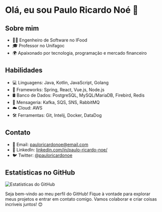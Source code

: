 # Olá, eu sou Paulo Ricardo Noé 👋

## Sobre mim
- 👨‍💻 Engenheiro de Software no IFood
- 🎓 Professor no Unifagoc
- 🌍 Apaixonado por tecnologia, programação e mercado financeiro

## Habilidades
- 💻 Linguagens: Java, Kotlin, JavaScript, Golang
- 🚀 Frameworks: Spring, React, Vue.js, Node.js
- 🛢️ Banco de Dados: PostgreSQL, MySQL/MariaDB, Firebird, Redis
- 📨 Mensageria: Kafka, SQS, SNS, RabbitMQ
- ☁️ Cloud: AWS
- 🛠️ Ferramentas: Git, Intelij, Docker, DataDog

## Contato
- 📧 Email: pauloricardonoe@email.com
- 💼 LinkedIn: [linkedin.com/in/paulo-ricardo-noe/](https://www.linkedin.com/in/paulo-ricardo-noe/)
- 🐦 Twitter: [@pauloricardonoe](https://twitter.com/pauloricardonoe)

## Estatísticas no GitHub
![Estatísticas do GitHub](https://github-readme-stats.vercel.app/api?username=pauloricardonoe&show_icons=true)

Seja bem-vindo ao meu perfil do GitHub! Fique à vontade para explorar meus projetos e entrar em contato comigo. Vamos colaborar e criar coisas incríveis juntos! 😊

